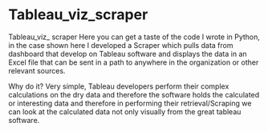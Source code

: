 # Tableau_viz_scraper
Tableau_viz_ scraper
Here you can get a taste of the code I wrote in Python, 
in the case shown here I developed a Scraper which pulls data from dashboard that develop on Tableau software and displays the data in an Excel file that can be sent in a path to anywhere in the organization or other relevant sources.

Why do it? Very simple, Tableau developers perform their complex calculations on the dry data and therefore the software holds the calculated or interesting data and therefore in performing their retrieval/Scraping we can look at the calculated data not only visually from the great tableau software. 
